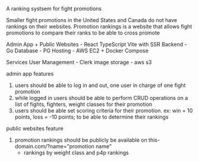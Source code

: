A ranking systsem for fight promotions

Smaller fight promotions in the United States and Canada do not have rankings on their websites. Promotion rankings is a website that allows fight promotions to compare their ranks to be able to cross promote

Admin App + Public Websites - React TypeScript Vite with SSR
Backend - Go
Database - PG
Hosting - AWS EC2 + Docker Compose

Services
User Management - Clerk
image storage - aws s3


admin app features
1. users should be able to log in and out, one user in charge of one fight promotion
2. while logged in users should be able to perform CRUD operations on a list of fights, fighters, weight classes for their promotion
3. users should be able set scoring criteria for their promotion. ex: win = 10 points, loss = -10 points; to be able to determine their rankings

public websites feature
1. promotion rankings should be publicly be available on this-domain.com/?name="promotion name"
    - rankings by weight class and p4p rankings





